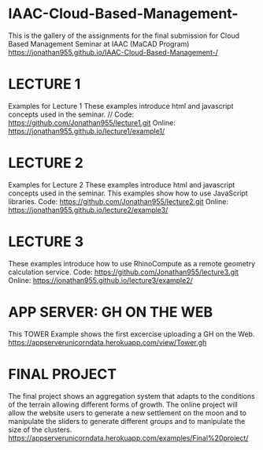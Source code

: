 # IAAC-Cloud-Based-Management-
This is the gallery of the assignments for the final submission for Cloud Based Management Seminar at IAAC (MaCAD Program)
https://jonathan955.github.io/IAAC-Cloud-Based-Management-/



# LECTURE 1

Examples for Lecture 1
These examples introduce html and javascript concepts used in the seminar.
// Code: https://github.com/Jonathan955/lecture1.git
Online: https://jonathan955.github.io/lecture1/example1/


# LECTURE 2

Examples for Lecture 2
These examples introduce html and javascript concepts used in the seminar. This examples show how to use JavaScript libraries.
Code: https://github.com/Jonathan955/lecture2.git
Online: https://jonathan955.github.io/lecture2/example3/



# LECTURE 3
These examples introduce how to use RhinoCompute as a remote geometry calculation service.
Code: https://github.com/Jonathan955/lecture3.git
Online: https://jonathan955.github.io/lecture3/example2/


# APP SERVER: GH ON THE WEB

This TOWER Example shows the first excercise uploading a GH on the Web.  
https://appserverunicorndata.herokuapp.com/view/Tower.gh


# FINAL PROJECT

The final project shows an aggregation system that adapts to the conditions of the terrain allowing different forms of growth.
The online project will allow the website users to generate a new settlement on the moon and to manipulate the sliders to generate different groups and to manipulate the size of the clusters.
https://appserverunicorndata.herokuapp.com/examples/Final%20project/









